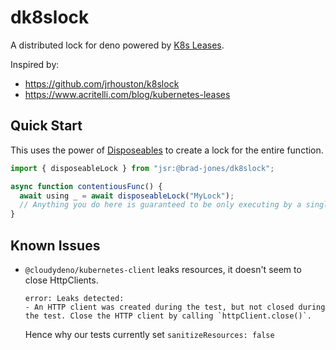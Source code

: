 # dk8slock

A distributed lock for deno powered by [K8s Leases](https://kubernetes.io/docs/concepts/architecture/leases).

Inspired by:

- <https://github.com/jrhouston/k8slock>
- <https://www.acritelli.com/blog/kubernetes-leases>

## Quick Start

This uses the power of [Disposeables](https://www.typescriptlang.org/docs/handbook/release-notes/typescript-5-2.html)
to create a lock for the entire function.

```ts
import { disposeableLock } from "jsr:@brad-jones/dk8slock";

async function contentiousFunc() {
  await using _ = await disposeableLock("MyLock");
  // Anything you do here is guaranteed to be only executing by a single worker.
}
```

## Known Issues

- `@cloudydeno/kubernetes-client` leaks resources, it doesn't seem to close HttpClients.

  ```
  error: Leaks detected:
  - An HTTP client was created during the test, but not closed during the test. Close the HTTP client by calling `httpClient.close()`.
  ```

  Hence why our tests currently set `sanitizeResources: false`
